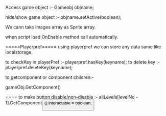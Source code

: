 ﻿
Access game object :-
Gameobj objname;


hide/show game object :-
objname.setActive(boolean);

We cann take images array as Sprite array.

when script load OnEnable method call automatically.

=====Playerpref=====
using playerpref we can store any data same like localstorage.

to checkKey in playerPref :- playerpref.hasKey(keyname);
to delete key :- playerpref.deleteKey(keyname);

to getcomponent or component children:-

gameObj.GetComponent<compname>()

==== to make button disable/non-disable :-  allLevels[levelNo - 1].GetComponent<Button>().interactable = boolean;